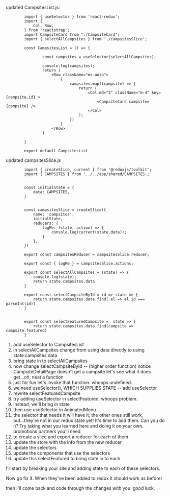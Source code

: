 
updated CampsitesList.js:

            import { useSelector } from 'react-redux';
            import {
                Col, Row,
            } from 'reactstrap';
            import CampsiteCard from "./CampsiteCard";
            import { selectAllCampsites } from './campsitesSlice';

            const CampsitesList = () => {
            
                    const campsites = useSelector(selectAllCampsites);
                    
                    console.log(campsites);
                    return (     
                        <Row className="ms-auto">
                            {            
                                campsites.map((campsite) => {
                                    return (
                                        <Col md="5" className="m-4" key={campsite.id} >
                                            <CampsiteCard campsite={campsite} />
                                        </Col>
                                    );
                                }) 
                            }
                        </Row>  
                    )
                
            }

            export default CampsitesList 




updated campsitesSlice.js

            import { createSlice, current } from '@reduxjs/toolkit';
            import { CAMPSITES } from '../../app/shared/CAMPSITES';


            const initialState = {
                data: CAMPSITES,
            }


            const campsitesSlice = createSlice({
                name: 'campsites',
                initialState,
                reducers: {
                    logMe: (state, action) => {
                        console.log(current(state.data));
                    }
                },
            })

            export const campsitesReducer = campsitesSlice.reducer;

            export const { logMe } = campsitesSlice.actions;

            export const selectAllCampsites = (state) => {
                console.log(state);
                return state.campsites.data 
            }  

            export const selectCampsiteById = id => state => {
                return state.campsites.data.find( el => el.id === parseInt(id))  
            }  


            export const selectFeaturedCampsite =  state => {
                return state.campsites.data.find(campsite => campsite.featured)
            }



1. add useSelector to CampsitesList
2. in selectAllCampsites change from using data directly to using 
    state.campsites.data
3. bring state in to selectAllCampsites
4. now change selectCampsiteById -- (higher order function)
    notice CampsiteDetailPage doesn't get a campsite
    let's see what it does get...oh, neat a function
5.  just for fun let's invoke that function.  whoops undefined. 
6. we need useSelector(), WHICH SUPPLIES STATE -- add useSelector
7. rewrite selectFeaturedCampsite
8. try adding useSelector in selectFeatured.  whoops problem. 
9. instead, we'll bring in state
10. then use useSelector in AnimatedMenu
11. the selector that needs it will have it, the other ones still work, but...they're not in our redux state yet!  It's time to add them.  Can you do it?  Try taking what you learned here and doing it on your own.
promotions
partners
you'll need
1. to create a slice and export a reducer for each of them
2. update the store with the info from the new reducer
3. update the selectors
4. update the components that use the selectors
5. update this selectFeatured to bring state in to each

I'll start by breaking your site and adding state to each of these selectors.  

Now go fix it.  When they've been added to redux it should work as before!

 then I'll come back and code through the changes with you.  good luck.